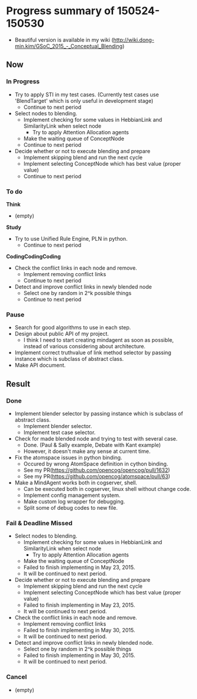 # Progress summary of 150524-150530
* Beautiful version is available in my wiki
 (http://wiki.dong-min.kim/GSoC_2015_-_Conceptual_Blending)

## Now
### In Progress
* Try to apply STI in my test cases. (Currently test cases use 'BlendTarget' 
 which is only useful in development stage)
  * Continue to next period
* Select nodes to blending.
  * Implement checking for some values in HebbianLink and SimilarityLink when 
 select node
    * Try to apply Attention Allocation agents
  * Make the waiting queue of ConceptNode
  * Continue to next period
* Decide whether or not to execute blending and prepare
  * Implement skipping blend and run the next cycle
  * Implement selecting ConceptNode which has best value (proper value)
  * Continue to next period
  
### To do
**Think**
* (empty)

**Study**
* Try to use Unified Rule Engine, PLN in python.
  * Continue to next period
  
**CodingCodingCoding**
* Check the conflict links in each node and remove.
  * Implement removing conflict links
  * Continue to next period
* Detect and improve conflict links in newly blended node
  * Select one by random in 2^k possible things
  * Continue to next period

### Pause
* Search for good algorithms to use in each step.
* Design about public API of my project.
  * I think I need to start creating mindagent as soon as possible, instead of 
 various considering about architecture.
* Implement correct truthvalue of link method selector by passing instance 
 which is subclass of abstract class.
* Make API document.

## Result
### Done
* Implement blender selector by passing instance which is subclass of abstract class.
  * Implement blender selector.
  * Implement test case selector.
* Check for made blended node and trying to test with several case.
  * Done. (Paul & Sally example, Debate with Kant example)
  * However, it doesn't make any sense at current time.
* Fix the atomspace issues in python binding.
  * Occured by wrong AtomSpace definition in cython binding.
  * See my PR(https://github.com/opencog/opencog/pull/1632)
  * See my PR(https://github.com/opencog/atomspace/pull/63)
* Make a MindAgent works both in cogserver, shell.
  * Can be executed both in cogserver, linux shell without change code.
  * Implement config management system.
  * Make custom log wrapper for debugging.
  * Split some of debug codes to new file.

### Fail & Deadline Missed
* Select nodes to blending.
  * Implement checking for some values in HebbianLink and SimilarityLink when 
 select node
    * Try to apply Attention Allocation agents
  * Make the waiting queue of ConceptNode
  * Failed to finish implementing in May 23, 2015.
  * It will be continued to next period.
* Decide whether or not to execute blending and prepare
  * Implement skipping blend and run the next cycle
  * Implement selecting ConceptNode which has best value (proper value)
  * Failed to finish implementing in May 23, 2015.
  * It will be continued to next period.
* Check the conflict links in each node and remove.
  * Implement removing conflict links
  * Failed to finish implementing in May 30, 2015.
  * It will be continued to next period.
* Detect and improve conflict links in newly blended node.
  * Select one by random in 2^k possible things
  * Failed to finish implementing in May 30, 2015.
  * It will be continued to next period.

### Cancel
* (empty)
